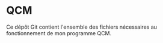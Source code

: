 # QCM

Ce dépôt Git contient l'ensemble des fichiers nécessaires au fonctionnement de mon programme QCM. 
